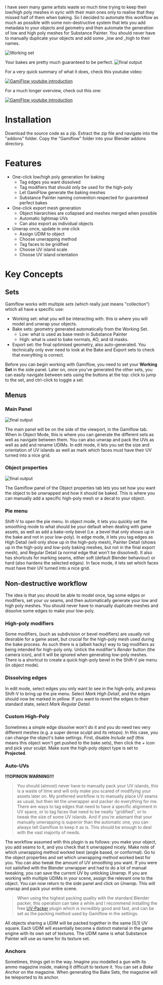 I have seen many game artists waste so much time trying to keep their low/high poly meshes in sync with their main ones only to realise that they missed half of them when baking. So I decided to automate this workflow as much as possible with some non-destructive system that lets you add metadata to your objects and geometry and then automate the generation of low and high poly meshes for Substance Painter. You should never have to manually duplicate your objects and add some _low and _high to their names.

![Working set](pics/example_combined.png)

Your bakes are pretty much guaranteed to be perfect.
![final output](pics/example_final.jpg)

For a very quick summary of what it does, check this youtube video:

[![GamiFlow youtube introduction](https://img.youtube.com/vi/cxSfqs7uISE/0.jpg)](https://www.youtube.com/watch?v=cxSfqs7uISE)

For a much longer overview, check out this one:

[![GamiFlow youtube introduction](https://img.youtube.com/vi/jy87jXTXiNc/0.jpg)](https://www.youtube.com/watch?v=jy87jXTXiNc)

# Installation
Download the source code as a zip. Extract the zip file and navigate into the "addons" folder. Copy the "Gamiflow" folder into your Blender addons directory.

# Features
 - One-click low/high poly generation for baking
   - Tag edges you want dissolved
   - Tag modifiers that should only be used for the high-poly
   - Let GamiFlow generate the baking meshes
   - Substance Painter naming convention respected for guaranteed perfect bakes
 - One-click export mesh generation
   - Object hierarchies are collapsed and meshes merged when possible
   - Automatic lightmap UVs
   - Can also export as individual objects
 - Unwrap once, update in one click
   - Assign UDIM to object
   - Choose unwrapping method 
   - Tag faces to be gridified 
   - Choose UV island scale
   - Choose UV island orientation  

# Key Concepts

## Sets
Gamiflow works with multiple *sets* (which really just means "collection") which all have a specific use:
- Working set: what you will be interacting with. this is where you will model and unwrap your objects.
- Bake sets: geometry generated automatically from the Working Set.
  - Low: what is used as base mesh in Substance Painter
  - High: what is used to bake normals, AO, and id masks.
- Export set: the final optimised geometry, also auto-generated.
You technically only ever need to look at the Bake and Export sets to check that everything is correct.

Before you can begin working with Gamiflow, you need to set your **Working Set** in the side panel.
Later on, once you've generated the other sets, you can easily navigate between sets using the buttons at the top: click to jump to the set, and ctrl-click to toggle a set.

## Menus
### Main Panel
![final output](pics/side_panel.png)

The main panel will be on the side of the viewport, in the Gamiflow tab. When in Object Mode, this is where you can generate the different sets as well as navigate between them. You can also unwrap and pack the UVs as well as add and rename UDIMs.
In edit mode, it lets you set the size and orientation of UV islands as well as mark which faces must have their UV turned into a nice grid.

### Object properties
![final output](pics/object_panel.png)

The Gamiflow panel of the Object properties tab lets you set how you want the object to be unwrapped and how it should be baked. This is where you can manually add a specific high-poly mesh or a decal to your object.

### Pie menu
Shift-V to open the pie menu. In object mode, it lets you quickly set the smoothing mode to what should be your default when dealing with game assets, as well as add a bake-only bevel (i.e. a bevel that only shows up in the bake and not in your low-poly).
In edge mode, it lets you tag edges as High Detail (will only show up in the high-poly mesh), Painter Detail (shows up in the high-poly and low-poly baking meshes, but not in the final export mesh), and Regular Detail (a normal edge that won't be dissolved). It also has shortcuts for marking seams, either soft (default Blender behaviour) or hard (also hardens the selected edges).
In face mode, it lets set which faces must have their UV turned into a nice grid.

## Non-destructive workflow
The idea is that you should be able to model once, tag some edges or modifiers, set your uv seams, and then automatically generate your low and high poly meshes. You should never have to manually duplicate meshes and dissolve some edges to make your low-poly.

### High-poly modifiers
Some modifiers, (such as subdivision or bevel modifiers) are usually not desirable for a game asset, but crucial for the high-poly mesh used during the bake process. As such there is a (albeit hacky) way to tag modifiers as being intended for high-poly only. Untick the modifier's *Render* button (the camera icon), and it will be ignored when generating low-poly meshes.
There is a shortcut to create a quick high-poly bevel in the Shift-V pie menu (in object mode).

### Dissolving edges
In edit mode, select edges you only want to see in the high-poly, and press Shift-V to bring up the pie menu. Select *Mark High Detail*, and the edges should now be marked in yellow. If you want to revert the edges to their standard state, select *Mark Regular Detail*.

### Custom High-Poly
Sometimes a simple edge dissolve won't do it and you do need two very different meshes (e.g. a super dense sculpt and its retopo). In this case, you can change the object's bake settings. First, disable *Include self* (this means this object won't get pushed to the bake sets), then click the + icon and pick your sculpt. Make sure the high-poly object type is set to **Projected**.

### Auto-UVs
**!!!OPINION WARNING!!!**
>You should (almost) never have to manually pack your UV islands, this is a waste of time and will only make you scared of modifying your assets later on. My preferred workflow is to manually place UV seams as usual, but then let the unwrapper and packer do everything for me. There are ways to tag edges that need to have a specific alignment in UV space, or to tag faces that need to be neatly "gridified", or to tweak the size of some UV islands. And if you're adamant that your manually unwrapping is superior than the automatic one, you can always tell Gamiflow to keep it as is. This should be enough to deal with the vast majority of needs.

The workflow assumed with this plugin is as follows: you make your object, you add seams to it, and you check that it unwrapped nicely. Make note of which unwrapping method worked best (angle based, or conformal). Go to the object properties and set which unwrapping method worked best for you. You can also tweak the amount of UV smoothing you want. If you were not satisfied with the Blender unwrapper and had to do a lot of manual tweaking, you can save the current UV by unticking *Unwrap*. If you are working with multiple UDIMs in your scene, assign the relevant one to the object.
You can now return to the side panel and click on *Unwrap*. This will unwrap and pack your entire scene. 
>When using the highest packing quality with the standard Blender packer, this operation can take a while and I recommend installing the free [UV-Packer](https://www.uv-packer.com/download/) plugin which is incredibly good and fast, and can be set as the packing method used by Gamiflow in the settings.

All objects sharing a UDIM will be packed together in the same [0,1[ UV square. Each UDIM will essentially become a distinct material in the game engine with its own set of textures. The UDIM name is what Substance Painter will use as name for its texture set.

### Anchors
Sometimes, things get in the way. Imagine you modelled a gun with its ammo magazine inside, making it difficult to texture it. You can set a *Bake Anchor* on the magazine. When generating the Bake Sets, the magazine will be teleported to its anchor.


